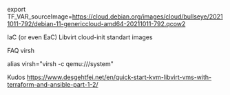 export TF_VAR_sourceImage=https://cloud.debian.org/images/cloud/bullseye/20211011-792/debian-11-genericcloud-amd64-20211011-792.qcow2

IaC (or even EaC)
Libvirt
cloud-init
standart images

FAQ
virsh

alias virsh="virsh -c qemu:///system"


Kudos
https://www.desgehtfei.net/en/quick-start-kvm-libvirt-vms-with-terraform-and-ansible-part-1-2/



